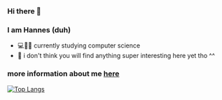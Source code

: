 ### Hi there 👋

### I am Hannes (duh)
- 💻👩‍🔬 currently studying computer science
- 🦥 i don't think you will find anything super interesting here yet tho ^^

### more information about me [here](https://hannesgith.github.io/)

[![Top Langs](https://github-readme-stats.vercel.app/api/top-langs/?username=HannesGitH&langs_count=10)](https://github.com/HannesGitH/HannesGitH/)

<!--
**HannesGitH/HannesGitH** is a ✨ _special_ ✨ repository because its `README.md` (this file) appears on your GitHub profile.

Here are some ideas to get you started:

- 🔭 I’m currently working on ...
- 🌱 I’m currently learning ...
- 👯 I’m looking to collaborate on ...
- 🤔 I’m looking for help with ...
- 💬 Ask me about ...
- 📫 How to reach me: ...
- 😄 Pronouns: ...
- ⚡ Fun fact: ...
-->

<img width=0 src="https://visitor-badge.glitch.me/badge?page_id=HannesGitH.HannesGitH" />
